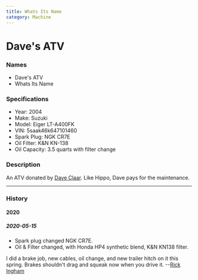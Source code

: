 ```yaml
---
title: Whats Its Name
category: Machine
---
```

# Dave's ATV
### Names
- Dave's ATV
- Whats Its Name

### Specifications
- Year: 2004
- Make: Suzuki
- Model: Eiger LT-A400FK
- VIN: 5saak46k647101460
- Spark Plug: NGK CR7E
- Oil Filter: K&N KN-138
- Oil Capacity: 3.5 quarts with filter change


### Description

An ATV donated by [Dave Claar](/Person/Dave-Claar). Like Hippo, Dave pays for the maintenance.

---
### History
#### 2020

##### 2020-05-15

- Spark plug changed NGK CR7E.
- Oil & Filter changed, with Honda HP4 synthetic blend, K&N KN138 filter.

I did a brake job, new cables, oil change, and new trailer hitch on it this spring. Brakes shouldn't drag and squeak now when you drive it. --[Rick Ingham](/Person/Rick-Ingham)

